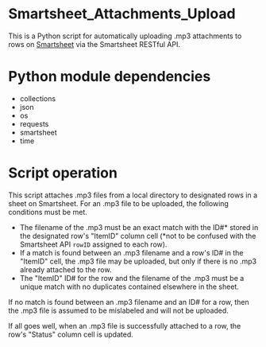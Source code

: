 # Smartsheet_Attachments_Upload

This is a Python script for automatically uploading .mp3 attachments to rows on [Smartsheet](https://smartsheet.com) via the Smartsheet RESTful API.

# Python module dependencies

- collections
- json
- os
- requests
- smartsheet
- time

# Script operation

This script attaches .mp3 files from a local directory to designated rows in a sheet on Smartsheet. For an .mp3 file to be uploaded, the following conditions must be met.

- The filename of the .mp3 must be an exact match with the ID#* stored in the designated row's "ItemID" column cell (*not to be confused with the Smartsheet API `rowID` assigned to each row).
- If a match is found between an .mp3 filename and a row's ID# in the "ItemID" cell, the .mp3 file may be uploaded, but only if there is no .mp3 already attached to the row.
- The "ItemID" ID# for the row and the filename of the .mp3 must be a unique match with no duplicates contained elsewhere in the sheet.

If no match is found between an .mp3 filename and an ID# for a row, then the .mp3 file is assumed to be mislabeled and will not be uploaded.

If all goes well, when an .mp3 file is successfully attached to a row, the row's "Status" column cell is updated. 
